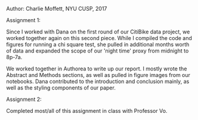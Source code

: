 Author: Charlie Moffett, NYU CUSP, 2017

Assignment 1:

Since I worked with Dana on the first round of our CitiBike data project, we worked together again on this second piece. While I compiled the code and figures for running a chi square test, she pulled in additional months worth of data and expanded the scope of our 'night time' proxy from midnight to 8p-7a.

We worked together in Authorea to write up our report. I mostly wrote the Abstract and Methods sections, as well as pulled in figure images from our notebooks. Dana contributed to the introduction and conclusion mainly, as well as the styling components of our paper.

Assignment 2:

Completed most/all of this assignment in class with Professor Vo.

